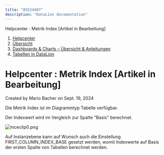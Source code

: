 ```yaml
---
title: "85524487"
description: "DataLion documentation"
---
```


Helpcenter : Metrik Index \[Artikel in Bearbeitung\]  

1.  [Helpcenter](index.html)
2.  [Übersicht](2982609.html)
3.  [Dashboards & Charts – Übersicht & Anleitungen](3539109.html)
4.  [Tabellen in DataLion](Tabellen-in-DataLion_3539243.html)

# Helpcenter : Metrik Index \[Artikel in Bearbeitung\]

Created by Mario Bacher on Sept. 19, 2024

Die Metrik Index ist im Diagrammtyp Tabelle verfügbar.

Der Indexwert wird im Vergleich zur Spalte "Basis" berechnet. 

![mceclip0.png](/img/85753861.png?width=518)

Auf Instanzebene kann auf Wunsch auch die Einstellung FIRST\_COLUMN\_INDEX\_BASE gesetzt werden, womit Indexwerte auf Basis der ersten Spalte von Tabellen berechnet werden.